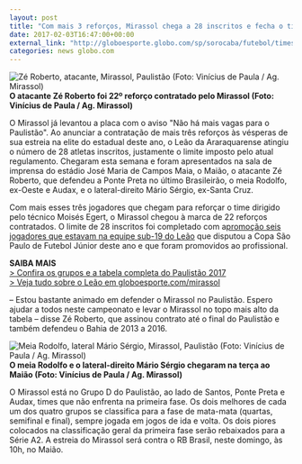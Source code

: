```yaml
---
layout: post
title: "Com mais 3 reforços, Mirassol chega a 28 inscritos e fecha o time do Paulistão"
date: 2017-02-03T16:47:00+00:00
external_link: "http://globoesporte.globo.com/sp/sorocaba/futebol/times/mirassol/noticia/2017/02/com-mais-3-reforcos-mirassol-chega-28-inscritos-e-fecha-o-time-do-paulistao.html"
categories: news globo.com
---
```

 ![Zé Roberto, atacante, Mirassol, Paulistão (Foto: Vinícius de Paula / Ag. Mirassol)](http://s2.glbimg.com/WXs-pOloGEl8VxuFw1BBeFcviA8=/206x0:1533x1040/330x259/s.glbimg.com/es/ge/f/original/2017/02/03/mira_zeroberto.jpg "Zé Roberto, atacante, Mirassol, Paulistão (Foto: Vinícius de Paula / Ag. Mirassol)")**O atacante Zé Roberto foi&nbsp;22º reforço contratado pelo Mirassol (Foto: Vinícius de Paula / Ag. Mirassol)**  

O Mirassol já levantou a placa com o aviso "Não há mais vagas para o Paulistão". Ao anunciar a contratação de mais três reforços às vésperas de sua estreia na elite do estadual deste ano, o Leão da Araraquarense atingiu o número de 28 atletas inscritos, justamente o limite imposto pelo atual regulamento. Chegaram esta semana e foram apresentados na sala de imprensa do estádio José Maria de Campos Maia, o Maião, o atacante Zé Roberto, que defendeu a Ponte Preta no último Brasileirão,&nbsp;o meia Rodolfo, ex-Oeste e Audax, e o lateral-direito Mário Sérgio, ex-Santa Cruz.

Com mais esses três jogadores que chegam para reforçar o time dirigido pelo técnico Moisés Egert, o Mirassol chegou à marca de 22 reforços contratados. O limite de 28 inscritos foi completado com a[promoção seis jogadores que estavam na equipe sub-19 do Leão](http://globoesporte.globo.com/sp/sorocaba/futebol/times/mirassol/noticia/2017/01/mirassol-promove-seis-jogadores-da-equipe-que-disputou-copa-sao-paulo.html) que disputou a Copa São Paulo de Futebol Júnior deste ano e que foram promovidos ao profissional.

**SAIBA MAIS**  
[\> Confira os grupos e a tabela completa do Paulistão 2017](http://globoesporte.globo.com/sp/futebol/campeonato-paulista/)  
[\> Veja tudo sobre o Leão em globoesporte.com/mirassol](http://globoesporte.globo.com/sp/sorocaba/futebol/times/mirassol/)

– Estou bastante animado em defender o Mirassol no Paulistão. Espero ajudar a todos neste campeonato e levar o Mirassol no topo mais alto da tabela – disse Zé Roberto, que assinou contrato até o final do Paulistão e também defendeu o Bahia de 2013 a 2016.

 ![Meia Rodolfo, lateral Mário Sérgio, Mirassol, Paulistão (Foto: Vinícius de Paula / Ag. Mirassol)](http://s2.glbimg.com/_ShwaJSM2xFT_wJkLvZp3fQfzzo=/0x0:1387x920/330x219/s.glbimg.com/es/ge/f/original/2017/02/03/mira_rodolfo_msergio.jpg "Meia Rodolfo, lateral Mário Sérgio, Mirassol, Paulistão (Foto: Vinícius de Paula / Ag. Mirassol)")**O meia Rodolfo e o lateral-direito Mário Sérgio chegaram na terça ao Maião (Foto: Vinícius de Paula / Ag. Mirassol)**

O Mirassol está no Grupo D do Paulistão, ao lado de Santos, Ponte Preta e Audax, times que não enfrenta na primeira fase. Os dois melhores de cada um dos quatro grupos se classifica para a fase de mata-mata (quartas, semifinal e final), sempre jogada em jogos de ida e volta.&nbsp;Os dois piores colocados na classificação geral da primeira fase serão rebaixados para a Série A2.&nbsp;A estreia do Mirassol será contra o RB Brasil, neste domingo, às 10h, no Maião.

